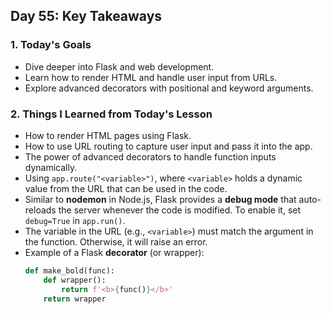## Day 55: Key Takeaways

### 1. **Today's Goals**
   - Dive deeper into Flask and web development.
   - Learn how to render HTML and handle user input from URLs.
   - Explore advanced decorators with positional and keyword arguments.

### 2. **Things I Learned from Today's Lesson**
   - How to render HTML pages using Flask.
   - How to use URL routing to capture user input and pass it into the app.
   - The power of advanced decorators to handle function inputs dynamically.
   - Using `app.route("<variable>")`, where `<variable>` holds a dynamic value from the URL that can be used in the code.
   - Similar to **nodemon** in Node.js, Flask provides a **debug mode** that auto-reloads the server whenever the code is modified. To enable it, set `debug=True` in `app.run()`.
   - The variable in the URL (e.g., `<variable>`) must match the argument in the function. Otherwise, it will raise an error.
   - Example of a Flask **decorator** (or wrapper):
     ```python
     def make_bold(func):
         def wrapper():
             return f'<b>{func()}</b>'
         return wrapper
     ```